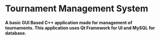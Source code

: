 # Tournament Management System

#### A basic GUI Based C++ application made for management of tournaments. This application uses Qt Framework for UI and MySQL for database.
